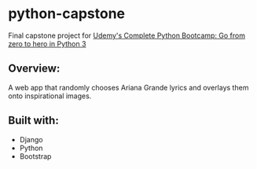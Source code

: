 # python-capstone
Final capstone project for [Udemy's Complete Python Bootcamp: Go from zero to hero in Python 3](https://www.udemy.com/complete-python-bootcamp/)

## Overview:
A web app that randomly chooses Ariana Grande lyrics and overlays them onto inspirational images.

## Built with:
* Django
* Python
* Bootstrap
